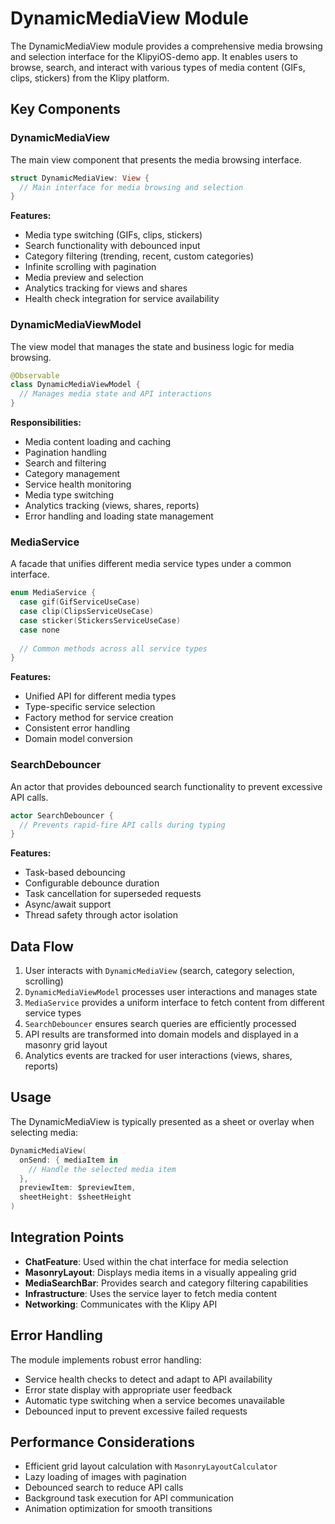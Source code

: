 # DynamicMediaView Module

The DynamicMediaView module provides a comprehensive media browsing and selection interface for the KlipyiOS-demo app. It enables users to browse, search, and interact with various types of media content (GIFs, clips, stickers) from the Klipy platform.

## Key Components

### DynamicMediaView

The main view component that presents the media browsing interface.

```swift
struct DynamicMediaView: View {
  // Main interface for media browsing and selection
}
```

**Features:**
- Media type switching (GIFs, clips, stickers)
- Search functionality with debounced input
- Category filtering (trending, recent, custom categories)
- Infinite scrolling with pagination
- Media preview and selection
- Analytics tracking for views and shares
- Health check integration for service availability

### DynamicMediaViewModel

The view model that manages the state and business logic for media browsing.

```swift
@Observable
class DynamicMediaViewModel {
  // Manages media state and API interactions
}
```

**Responsibilities:**
- Media content loading and caching
- Pagination handling
- Search and filtering
- Category management
- Service health monitoring
- Media type switching
- Analytics tracking (views, shares, reports)
- Error handling and loading state management

### MediaService

A facade that unifies different media service types under a common interface.

```swift
enum MediaService {
  case gif(GifServiceUseCase)
  case clip(ClipsServiceUseCase)
  case sticker(StickersServiceUseCase)
  case none
  
  // Common methods across all service types
}
```

**Features:**
- Unified API for different media types
- Type-specific service selection
- Factory method for service creation
- Consistent error handling
- Domain model conversion

### SearchDebouncer

An actor that provides debounced search functionality to prevent excessive API calls.

```swift
actor SearchDebouncer {
  // Prevents rapid-fire API calls during typing
}
```

**Features:**
- Task-based debouncing
- Configurable debounce duration
- Task cancellation for superseded requests
- Async/await support
- Thread safety through actor isolation

## Data Flow

1. User interacts with `DynamicMediaView` (search, category selection, scrolling)
2. `DynamicMediaViewModel` processes user interactions and manages state
3. `MediaService` provides a uniform interface to fetch content from different service types
4. `SearchDebouncer` ensures search queries are efficiently processed
5. API results are transformed into domain models and displayed in a masonry grid layout
6. Analytics events are tracked for user interactions (views, shares, reports)

## Usage

The DynamicMediaView is typically presented as a sheet or overlay when selecting media:

```swift
DynamicMediaView(
  onSend: { mediaItem in
    // Handle the selected media item
  },
  previewItem: $previewItem,
  sheetHeight: $sheetHeight
)
```

## Integration Points

- **ChatFeature**: Used within the chat interface for media selection
- **MasonryLayout**: Displays media items in a visually appealing grid
- **MediaSearchBar**: Provides search and category filtering capabilities
- **Infrastructure**: Uses the service layer to fetch media content
- **Networking**: Communicates with the Klipy API

## Error Handling

The module implements robust error handling:
- Service health checks to detect and adapt to API availability
- Error state display with appropriate user feedback
- Automatic type switching when a service becomes unavailable
- Debounced input to prevent excessive failed requests

## Performance Considerations

- Efficient grid layout calculation with `MasonryLayoutCalculator`
- Lazy loading of images with pagination
- Debounced search to reduce API calls
- Background task execution for API communication
- Animation optimization for smooth transitions